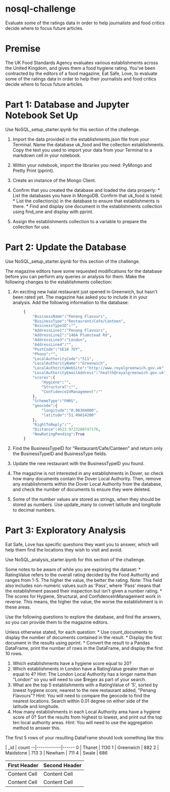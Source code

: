 # nosql-challenge
 Evaluate some of the ratings data in order to help journalists and food critics decide where to focus future articles.

# Premise 
The UK Food Standards Agency evaluates various establishments across the United Kingdom, and gives them a food hygiene rating. You've been contracted by the editors of a food magazine, Eat Safe, Love, to evaluate some of the ratings data in order to help their journalists and food critics decide where to focus future articles.
# Part 1: Database and Jupyter Notebook Set Up

Use NoSQL_setup_starter.ipynb for this section of the challenge.

1. Import the data provided in the establishments.json file from your Terminal. Name the database uk_food and the collection establishments. Copy the text you used to import your data from your Terminal to a markdown cell in your notebook.

2. Within your notebook, import the libraries you need: PyMongo and Pretty Print (pprint).

3. Create an instance of the Mongo Client.

4. Confirm that you created the database and loaded the data properly:
        * List the databases you have in MongoDB. Confirm that uk_food is listed.
        * List the collection(s) in the database to ensure that establishments is there.
        * Find and display one document in the establishments collection using find_one and display with pprint.

5. Assign the establishments collection to a variable to prepare the collection for use.

# Part 2: Update the Database
Use NoSQL_setup_starter.ipynb for this section of the challenge.

The magazine editors have some requested modifications for the database before you can perform any queries or analysis for them. Make the following changes to the establishments collection:

1. An exciting new halal restaurant just opened in Greenwich, but hasn't been rated yet. The magazine has asked you to include it in your analysis. Add the following information to the database:
```python
        {
            "BusinessName":"Penang Flavours",
            "BusinessType":"Restaurant/Cafe/Canteen",
            "BusinessTypeID":"",
            "AddressLine1":"Penang Flavours",
            "AddressLine2":"146A Plumstead Rd",
            "AddressLine3":"London",
            "AddressLine4":"",
            "PostCode":"SE18 7DY",
            "Phone":"",
            "LocalAuthorityCode":"511",
            "LocalAuthorityName":"Greenwich",
            "LocalAuthorityWebSite":"http://www.royalgreenwich.gov.uk",
            "LocalAuthorityEmailAddress":"health@royalgreenwich.gov.uk",
            "scores":{
                "Hygiene":"",
                "Structural":"",
                "ConfidenceInManagement":""
            },
            "SchemeType":"FHRS",
            "geocode":{
                "longitude":"0.08384000",
                "latitude":"51.49014200"
            },
            "RightToReply":"",
            "Distance":4623.9723280747176,
            "NewRatingPending":True
        }
```   
2. Find the BusinessTypeID for "Restaurant/Cafe/Canteen" and return only the BusinessTypeID and BusinessType fields.

3. Update the new restaurant with the BusinessTypeID you found.

4. The magazine is not interested in any establishments in Dover, so check how many documents contain the Dover Local Authority. Then, remove any establishments within the Dover Local Authority from the database, and check the number of documents to ensure they were deleted.

5. Some of the number values are stored as strings, when they should be stored as numbers. Use update_many to convert latitude and longitude to decimal numbers.

# Part 3: Exploratory Analysis

Eat Safe, Love has specific questions they want you to answer, which will help them find the locations they wish to visit and avoid.

Use NoSQL_analysis_starter.ipynb for this section of the challenge.

Some notes to be aware of while you are exploring the dataset:
    * RatingValue refers to the overall rating decided by the Food Authority and ranges from 1-5. The higher the value, the better the rating. Note: This field also includes non-numeric values such as 'Pass', where 'Pass' means that the establishment passed their inspection but isn't given a number rating.
    * The scores for Hygiene, Structural, and ConfidenceInManagement work in reverse. This means, the higher the value, the worse the establishment is in these areas.

Use the following questions to explore the database, and find the answers, so you can provide them to the magazine editors.

Unless otherwise stated, for each question:
    * Use count_documents to display the number of documents contained in the result.
    * Display the first document in the results using pprint.
    * Convert the result to a Pandas DataFrame, print the number of rows in the DataFrame, and display the first 10 rows.

1. Which establishments have a hygiene score equal to 20?
2. Which establishments in London have a RatingValue greater than or equal to 4?
    Hint: The London Local Authority has a longer name than "London" so you will need to use $regex as part of your search.
3. What are the top 5 establishments with a RatingValue of '5', sorted by lowest hygiene score, nearest to the new restaurant added, "Penang Flavours"?
    Hint: You will need to compare the geocode to find the nearest locations. Search within 0.01 degree on either side of the latitude and longitude.
4. How many establishments in each Local Authority area have a hygiene score of 0? Sort the results from highest to lowest, and print out the top ten local authority areas.
Hint: You will need to use the aggregation method to answer this.

The first 5 rows of your resulting DataFrame should look something like this:

  |  _id       | count
--|------------|------
0 |  Thanet    | 1130
1 | Greenwich  | 882
2 |  Maidstone | 713
3 |  Newham    | 711
4 |  Swale     | 686

First Header  | Second Header
------------- | -------------
Content Cell  | Content Cell
Content Cell  | Content Cell
